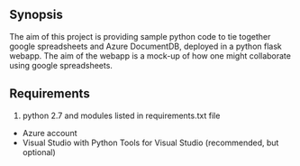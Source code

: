 ## Synopsis
The aim of this project is providing sample python code to tie together google spreadsheets and Azure DocumentDB, deployed in a python flask webapp.  The aim of the webapp is a mock-up of how one might collaborate using google spreadsheets.

## Requirements
1. python 2.7 and modules listed in requirements.txt file
* Azure account
* Visual Studio with Python Tools for Visual Studio (recommended, but optional)

